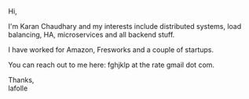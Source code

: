 
Hi,

I'm Karan Chaudhary and my interests include distributed systems, load balancing, HA, microservices and all backend stuff.

I have worked for Amazon, Fresworks and a couple of startups.

You can reach out to me here: fghjklp at the rate gmail dot com.

Thanks,  
lafolle
